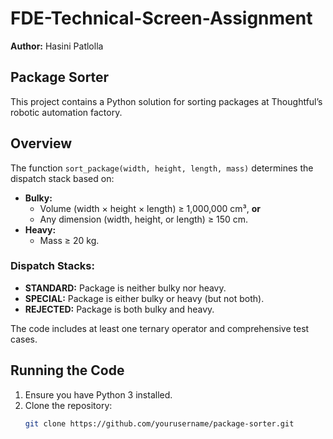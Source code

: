 # FDE-Technical-Screen-Assignment  
**Author:** Hasini Patlolla  

## Package Sorter  

This project contains a Python solution for sorting packages at Thoughtful’s robotic automation factory.  

## Overview  

The function `sort_package(width, height, length, mass)` determines the dispatch stack based on:  

- **Bulky:**  
  - Volume (width × height × length) ≥ 1,000,000 cm³, **or**  
  - Any dimension (width, height, or length) ≥ 150 cm.  
- **Heavy:**  
  - Mass ≥ 20 kg.  

### **Dispatch Stacks:**  
- **STANDARD:** Package is neither bulky nor heavy.  
- **SPECIAL:** Package is either bulky or heavy (but not both).  
- **REJECTED:** Package is both bulky and heavy.  

The code includes at least one ternary operator and comprehensive test cases.  

## Running the Code  

1. Ensure you have Python 3 installed.  
2. Clone the repository:  
   ```bash
   git clone https://github.com/yourusername/package-sorter.git  
